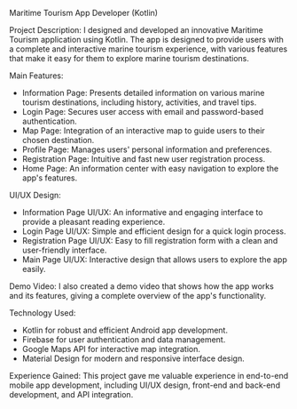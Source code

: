 Maritime Tourism App Developer (Kotlin)

Project Description:
I designed and developed an innovative Maritime Tourism application using Kotlin. The app is designed to provide users with a complete and interactive marine tourism experience, with various features that make it easy for them to explore marine tourism destinations.

Main Features:
- Information Page: Presents detailed information on various marine tourism destinations, including history, activities, and travel tips.
- Login Page: Secures user access with email and password-based authentication.
- Map Page: Integration of an interactive map to guide users to their chosen destination.
- Profile Page: Manages users' personal information and preferences.
- Registration Page: Intuitive and fast new user registration process.
- Home Page: An information center with easy navigation to explore the app's features.

UI/UX Design:
- Information Page UI/UX: An informative and engaging interface to provide a pleasant reading experience.
- Login Page UI/UX: Simple and efficient design for a quick login process.
- Registration Page UI/UX: Easy to fill registration form with a clean and user-friendly interface.
- Main Page UI/UX: Interactive design that allows users to explore the app easily.

Demo Video:
I also created a demo video that shows how the app works and its features, giving a complete overview of the app's functionality.

Technology Used:
- Kotlin for robust and efficient Android app development.
- Firebase for user authentication and data management.
- Google Maps API for interactive map integration.
- Material Design for modern and responsive interface design.

Experience Gained:
This project gave me valuable experience in end-to-end mobile app development, including UI/UX design, front-end and back-end development, and API integration.
